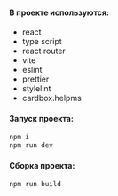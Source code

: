 #### В проекте используются:

- react
- type script
- react router
- vite
- eslint
- prettier
- stylelint
- cardbox.helpms

#### Запуск проекта:

```bash
npm i
npm run dev
```

#### Сборка проекта:

```bash
npm run build
```
